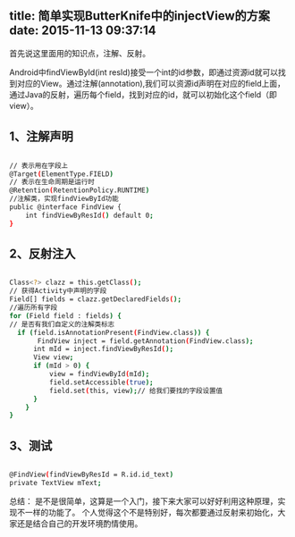 title: 简单实现ButterKnife中的injectView的方案
date: 2015-11-13 09:37:14
---
首先说这里面用的知识点，注解、反射。

Android中findViewById(int resId)接受一个int的id参数，即通过资源id就可以找到对应的View。通过注解(annotation),我们可以资源id声明在对应的field上面，通过Java的反射，遍历每个field，找到对应的id，就可以初始化这个field（即view）。

<!--more-->

## 1、注解声明
``` bash

// 表示用在字段上
@Target(ElementType.FIELD)
// 表示在生命周期是运行时
@Retention(RetentionPolicy.RUNTIME)
//注解类，实现findViewById功能
public @interface FindView {
	int findViewByResId() default 0;
}

```

## 2、反射注入
``` bash

Class<?> clazz = this.getClass();
// 获得Activity中声明的字段
Field[] fields = clazz.getDeclaredFields();
//遍历所有字段
for (Field field : fields) {
// 是否有我们自定义的注解类标志
  if (field.isAnnotationPresent(FindView.class)) {
  	   FindView inject = field.getAnnotation(FindView.class);
      int mId = inject.findViewByResId();
      View view;
      if (mId > 0) {
          view = findViewById(mId);
          field.setAccessible(true);
          field.set(this, view);// 给我们要找的字段设置值
      }
	}
}

```
## 3、测试
``` bash

@FindView(findViewByResId = R.id.id_text)
private TextView mText;

```

总结：
是不是很简单，这算是一个入门，接下来大家可以好好利用这种原理，实现不一样的功能了。
个人觉得这个不是特别好，每次都要通过反射来初始化，大家还是结合自己的开发环境酌情使用。